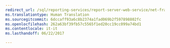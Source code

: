 ```yaml
---
redirect_url: /sql/reporting-services/report-server-web-service/net-framework/building-applications-using-the-web-service-and-the-net-framework
ms.translationtype: Human Translation
ms.sourcegitcommit: 6dccaff93a6c8b2374a1fad069b2f597898802fc
ms.openlocfilehash: 262a63bf39fb57c5565f1ed20cc19cc099a74bd1
ms.contentlocale: it-it
ms.lasthandoff: 06/22/2017

---
```


